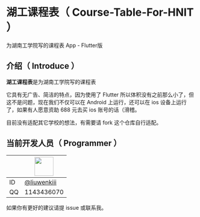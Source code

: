 # 湖工课程表（ Course-Table-For-HNIT ）

为湖南工学院写的课程表 App - Flutter版

## 介绍（ Introduce ）
**湖工课程表**是为湖南工学院写的课程表 

它具有无广告、简洁的特点，因为使用了 Flutter 所以体积没有之前那么小了，但这不是问题，现在我们不仅可以在 Android 上运行，还可以在 ios 设备上运行了，如果有人愿意资助 688 元去买 ios 账号的话（滑稽。

目前没有适配其它学校的想法，有需要请 fork 这个仓库自行适配。

## 当前开发人员（ Programmer ）
|| <img src="https://avatars2.githubusercontent.com/u/38306830?s=460&v=4" width="50" height="50"> |
| ----- | ----- |
|ID| [@liuwenkiii](https://github.com/liuwenkiii) |
|QQ| 1143436070 |

如果你有更好的建议请提 issue 或联系我。

